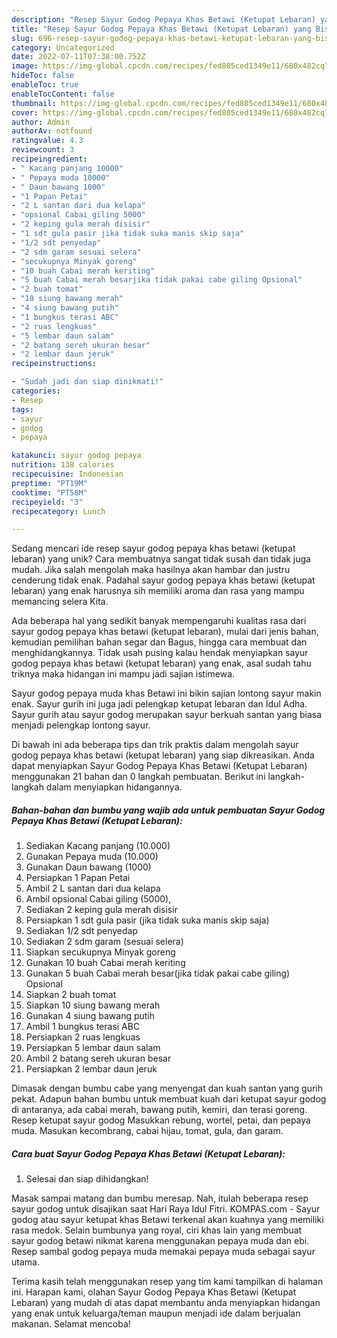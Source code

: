 ```yaml
---
description: "Resep Sayur Godog Pepaya Khas Betawi (Ketupat Lebaran) yang Bisa Manjain Lidah"
title: "Resep Sayur Godog Pepaya Khas Betawi (Ketupat Lebaran) yang Bisa Manjain Lidah"
slug: 696-resep-sayur-godog-pepaya-khas-betawi-ketupat-lebaran-yang-bisa-manjain-lidah
category: Uncategorized
date: 2022-07-11T07:38:00.752Z
image: https://img-global.cpcdn.com/recipes/fed805ced1349e11/680x482cq70/sayur-godog-pepaya-khas-betawi-ketupat-lebaran-foto-resep-utama.jpg
hideToc: false
enableToc: true
enableTocContent: false
thumbnail: https://img-global.cpcdn.com/recipes/fed805ced1349e11/680x482cq70/sayur-godog-pepaya-khas-betawi-ketupat-lebaran-foto-resep-utama.jpg
cover: https://img-global.cpcdn.com/recipes/fed805ced1349e11/680x482cq70/sayur-godog-pepaya-khas-betawi-ketupat-lebaran-foto-resep-utama.jpg
author: Admin
authorAv: notfound
ratingvalue: 4.3
reviewcount: 3
recipeingredient:
- " Kacang panjang 10000"
- " Pepaya muda 10000"
- " Daun bawang 1000"
- "1 Papan Petai"
- "2 L santan dari dua kelapa"
- "opsional Cabai giling 5000"
- "2 keping gula merah disisir"
- "1 sdt gula pasir jika tidak suka manis skip saja"
- "1/2 sdt penyedap"
- "2 sdm garam sesuai selera"
- "secukupnya Minyak goreng"
- "10 buah Cabai merah keriting"
- "5 buah Cabai merah besarjika tidak pakai cabe giling Opsional"
- "2 buah tomat"
- "10 siung bawang merah"
- "4 siung bawang putih"
- "1 bungkus terasi ABC"
- "2 ruas lengkuas"
- "5 lembar daun salam"
- "2 batang sereh ukuran besar"
- "2 lembar daun jeruk"
recipeinstructions:

- "Sudah jadi dan siap dinikmati!"
categories:
- Resep
tags:
- sayur
- godog
- pepaya

katakunci: sayur godog pepaya 
nutrition: 138 calories
recipecuisine: Indonesian
preptime: "PT19M"
cooktime: "PT58M"
recipeyield: "3"
recipecategory: Lunch

---
```





Sedang mencari ide resep sayur godog pepaya khas betawi (ketupat lebaran) yang unik? Cara membuatnya sangat tidak susah dan tidak juga mudah. Jika salah mengolah maka hasilnya akan hambar dan justru cenderung tidak enak. Padahal sayur godog pepaya khas betawi (ketupat lebaran) yang enak harusnya sih memiliki aroma dan rasa yang mampu memancing selera Kita.





Ada beberapa hal yang sedikit banyak mempengaruhi kualitas rasa dari sayur godog pepaya khas betawi (ketupat lebaran), mulai dari jenis bahan, kemudian pemilihan bahan segar dan Bagus, hingga cara membuat dan menghidangkannya. Tidak usah pusing kalau hendak menyiapkan sayur godog pepaya khas betawi (ketupat lebaran) yang enak,      asal sudah tahu triknya maka hidangan ini mampu jadi sajian istimewa.














Sayur godog pepaya muda khas Betawi ini bikin sajian lontong sayur makin enak. Sayur gurih ini juga jadi pelengkap ketupat lebaran dan Idul Adha. Sayur gurih atau sayur godog merupakan sayur berkuah santan yang biasa menjadi pelengkap lontong sayur.






Di bawah ini ada beberapa tips dan trik praktis dalam mengolah sayur godog pepaya khas betawi (ketupat lebaran) yang siap dikreasikan. Anda dapat menyiapkan Sayur Godog Pepaya Khas Betawi (Ketupat Lebaran) menggunakan 21 bahan dan 0 langkah pembuatan. Berikut ini langkah-langkah dalam menyiapkan hidangannya.

<!--inarticleads1-->

##### Bahan-bahan dan bumbu yang wajib ada untuk pembuatan Sayur Godog Pepaya Khas Betawi (Ketupat Lebaran):

1. Sediakan  Kacang panjang (10.000)
1. Gunakan  Pepaya muda (10.000)
1. Gunakan  Daun bawang (1000)
1. Persiapkan 1 Papan Petai
1. Ambil 2 L santan dari dua kelapa
1. Ambil opsional Cabai giling (5000),
1. Sediakan 2 keping gula merah disisir
1. Persiapkan 1 sdt gula pasir (jika tidak suka manis skip saja)
1. Sediakan 1/2 sdt penyedap
1. Sediakan 2 sdm garam (sesuai selera)
1. Siapkan secukupnya Minyak goreng
1. Gunakan 10 buah Cabai merah keriting
1. Gunakan 5 buah Cabai merah besar(jika tidak pakai cabe giling) Opsional
1. Siapkan 2 buah tomat
1. Siapkan 10 siung bawang merah
1. Gunakan 4 siung bawang putih
1. Ambil 1 bungkus terasi ABC
1. Persiapkan 2 ruas lengkuas
1. Persiapkan 5 lembar daun salam
1. Ambil 2 batang sereh ukuran besar
1. Persiapkan 2 lembar daun jeruk


Dimasak dengan bumbu cabe yang menyengat dan kuah santan yang gurih pekat. Adapun bahan bumbu untuk membuat kuah dari ketupat sayur godog di antaranya, ada cabai merah, bawang putih, kemiri, dan terasi goreng. Resep ketupat sayur godog Masukkan rebung, wortel, petai, dan pepaya muda. Masukan kecombrang, cabai hijau, tomat, gula, dan garam. 

<!--inarticleads2-->

##### Cara buat Sayur Godog Pepaya Khas Betawi (Ketupat Lebaran):


1. Selesai dan siap dihidangkan!

Masak sampai matang dan bumbu meresap. Nah, itulah beberapa resep sayur godog untuk disajikan saat Hari Raya Idul Fitri. KOMPAS.com - Sayur godog atau sayur ketupat khas Betawi terkenal akan kuahnya yang memiliki rasa medok. Selain bumbunya yang royal, ciri khas lain yang membuat sayur godog betawi nikmat karena menggunakan pepaya muda dan ebi. Resep sambal godog pepaya muda memakai pepaya muda sebagai sayur utama. 

Terima kasih telah menggunakan resep yang tim kami tampilkan di halaman ini. Harapan kami, olahan Sayur Godog Pepaya Khas Betawi (Ketupat Lebaran) yang mudah di atas dapat membantu anda menyiapkan hidangan yang enak untuk keluarga/teman maupun menjadi ide dalam berjualan makanan. Selamat mencoba!
